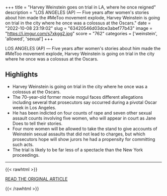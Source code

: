 +++
title = "Harvey Weinstein goes on trial in LA, where he once reigned"
description = "LOS ANGELES (AP) — Five years after women's stories about him made the #MeToo movement explode, Harvey Weinstein is going on trial in the city where he once was a colossus at the Oscars."
date = "2022-10-08 23:19:02"
slug = "63420546d03dce3abef77b43"
image = "https://i.imgur.com/s7xkgg2.jpg"
score = "762"
categories = ['weinstein', 'allowed', 'sexual']
+++

LOS ANGELES (AP) — Five years after women's stories about him made the #MeToo movement explode, Harvey Weinstein is going on trial in the city where he once was a colossus at the Oscars.

## Highlights

- Harvey Weinstein is going on trial in the city where he once was a colossus at the Oscars.
- The 70-year-old former movie mogul faces different allegations including several that prosecutors say occurred during a pivotal Oscar week in Los Angeles.
- He has been indicted on four counts of rape and seven other sexual assault counts involving five women, who will appear in court as Jane Does to tell their stories.
- Four more women will be allowed to take the stand to give accounts of Weinstein sexual assaults that did not lead to charges, but which prosecutors hope will show jurors he had a propensity for committing such acts.
- The trial is likely to be far less of a spectacle than the New York proceedings.

---

{{< rawhtml >}}
  <p class="article-category">
    <a target="_blank" href="https://apnews.com/article/harvey-weinstein-trial-los-angeles-preview-4adb95915358ec25d993ab7fd64b63c8">READ THE ORIGINAL ARTICLE</a>
  </p>
{{< /rawhtml >}}
